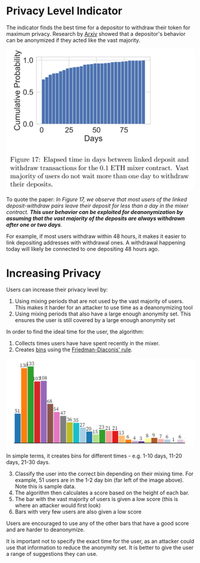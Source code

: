 # Privacy Level Indicator

The indicator finds the best time for a depositor to withdraw their token for maximum privacy. Research by [Arxiv](https://arxiv.org/pdf/2005.14051.pdf) showed that a depositor's behavior can be anonymized if they acted like the vast majority.

![user behavior](images/user-behavior.png)

To quote the paper: _In Figure 17, we observe that most users of the linked deposit-withdraw pairs leave their deposit for less than a day in the mixer contract. **This user behavior can be exploited for deanonymization by assuming that the vast majority of the deposits are always withdrawn after one or two days**._

For example, if most users withdraw within 48 hours, it makes it easier to link depositing addresses with withdrawal ones. A withdrawal happening today will likely be connected to one depositing 48 hours ago.

# Increasing Privacy

Users can increase their privacy level by:

1. Using mixing periods that are not used by the vast majority of users.
   This makes it harder for an attacker to use time as a deanonymizing tool
2. Using mixing periods that also have a large enough anonymity set.
   This ensures the user is still covered by a large enough anonymity set

In order to find the ideal time for the user, the algorithm:

1. Collects times users have have spent recently in the mixer.
2. Creates [bins](https://observablehq.com/@d3/d3-bin) using the [Friedman-Diaconis' rule](https://en.wikipedia.org/wiki/Freedman%E2%80%93Diaconis_rule).

![sample data](images/sample-data.png)

In simple terms, it creates bins for different times - e.g. 1-10 days, 11-20 days, 21-30 days.

3. Classify the user into the correct bin depending on their mixing time. For example, 51 users are in the 1-2 day bin (far left of the image above). Note this is sample data.
4. The algorithm then calculates a score based on the height of each bar.
5. The bar with the vast majority of users is given a low score (this is where an attacker would first look)
6. Bars with very few users are also given a low score

Users are encouraged to use any of the other bars that have a good score and are harder to deanonymize.

It is important not to specify the exact time for the user, as an attacker could use that information to reduce the anonymity set. It is better to give the user a range of suggestions they can use.
